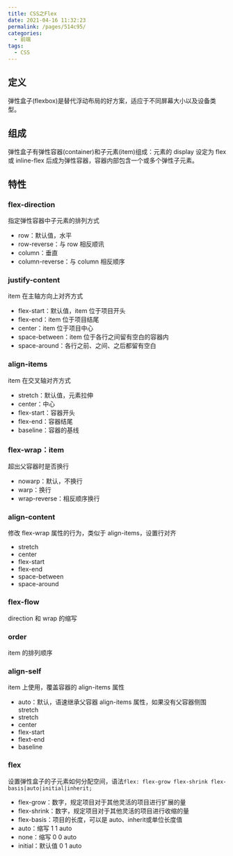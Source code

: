 ```yaml
---
title: CSS之Flex
date: 2021-04-16 11:32:23
permalink: /pages/514c95/
categories:
  - 前端
tags:
  - CSS
---
```

## 定义
弹性盒子(flexbox)是替代浮动布局的好方案，适应于不同屏幕大小以及设备类型。

## 组成
弹性盒子有弹性容器(container)和子元素(item)组成：元素的 display 设定为 flex 或 inline-flex 后成为弹性容器，容器内部包含一个或多个弹性子元素。

## 特性
### flex-direction
指定弹性容器中子元素的排列方式
  - row：默认值，水平
  - row-reverse：与 row 相反顺讯
  - column：垂直
  - column-reverse：与 column 相反顺序
### justify-content
item 在主轴方向上对齐方式
  - flex-start：默认值，item 位于项目开头
  - flex-end：item 位于项目结尾
  - center：item 位于项目中心
  - space-between：item 位于各行之间留有空白的容器内
  - space-around：各行之前、之间、之后都留有空白
### align-items
item 在交叉轴对齐方式
  - stretch：默认值，元素拉伸
  - center：中心
  - flex-start：容器开头
  - flex-end：容器结尾
  - baseline：容器的基线
### flex-wrap：item
超出父容器时是否换行
  - nowarp：默认，不换行
  - warp：换行
  - wrap-reverse：相反顺序换行
### align-content
修改 flex-wrap 属性的行为，类似于 align-items，设置行对齐
  - stretch
  - center
  - flex-start
  - flex-end
  - space-between
  - space-around
### flex-flow
direction 和 wrap 的缩写
### order
item 的排列顺序
### align-self
item 上使用，覆盖容器的 align-items 属性
  - auto：默认，语速继承父容器 align-items 属性，如果没有父容器侧围 stretch
  - stretch
  - center
  - flex-start
  - flext-end
  - baseline
### flex
设置弹性盒子的子元素如何分配空间，语法`flex: flex-grow flex-shrink flex-basis|auto|initial|inherit;`
  - flex-grow：数字，规定项目对于其他灵活的项目进行扩展的量
  - flex-shrink：数字，规定项目对于其他灵活的项目进行收缩的量
  - flex-basis：项目的长度，可以是 auto、inherit或单位长度值
  - auto：缩写 1 1 auto
  - none：缩写 0 0 auto
  - initial：默认值 0 1 auto